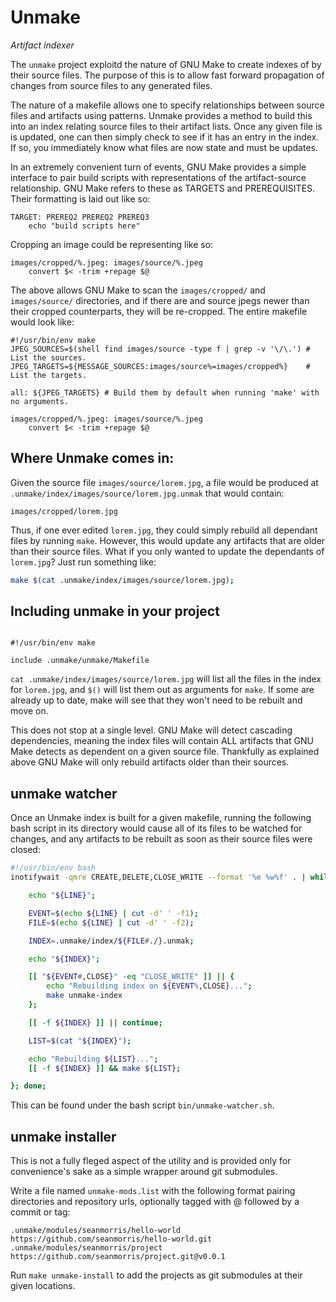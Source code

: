 # Unmake
*Artifact indexer*

The `unmake` project exploitd the nature of GNU Make to create indexes of by their source files. The purpose of this is to allow fast forward propagation of changes from source files to any generated files.

The nature of a makefile allows one to specify relationships between source files and artifacts using patterns. Unmake provides a method to build this into an index relating source files to their artifact lists. Once any given file is is updated, one can then simply check to see if it has an entry in the index. If so, you immediately know what files are now state and must be updates.

In an extremely convenient turn of events, GNU Make provides a simple interface to pair build scripts with representations of the artifact-source relationship. GNU Make refers to these as TARGETS and PREREQUISITES. Their formatting is laid out like so:

```make
TARGET: PREREQ2 PREREQ2 PREREQ3
	echo "build scripts here"
```

Cropping an image could be representing like so:

```make
images/cropped/%.jpeg: images/source/%.jpeg
	convert $< -trim +repage $@
```

The above allows GNU Make to scan the `images/cropped/` and `images/source/` directories, and if there are and source jpegs newer than their cropped counterparts, they will be re-cropped. The entire makefile would look like:

```make
#!/usr/bin/env make
JPEG_SOURCES=$(shell find images/source -type f | grep -v '\/\.') # List the sources.
JPEG_TARGETS=${MESSAGE_SOURCES:images/source%=images/cropped%}    # List the targets.

all: ${JPEG_TARGETS} # Build them by default when running 'make' with no arguments.

images/cropped/%.jpeg: images/source/%.jpeg
	convert $< -trim +repage $@
```

## Where Unmake comes in:

Given the source file `images/source/lorem.jpg`, a file would be produced at `.unmake/index/images/source/lorem.jpg.unmak` that would contain:

```plaintext
images/cropped/lorem.jpg
```

Thus, if one ever edited `lorem.jpg`, they could simply rebuild all dependant files by running `make`. However, this would update any artifacts that are older than their source files. What if you only wanted to update the dependants of `lorem.jpg`? Just run something like:

```bash
make $(cat .unmake/index/images/source/lorem.jpg);
```

## Including unmake in your project

```bash

```


```make
#!/usr/bin/env make

include .unmake/unmake/Makefile

```

`cat .unmake/index/images/source/lorem.jpg` will list all the files in the index for `lorem.jpg`, and `$()` will list them out as arguments for `make`. If some are already up to date, make will see that they won't need to be rebuilt and move on.

This does not stop at a single level. GNU Make will detect cascading dependencies, meaning the index files will contain ALL artifacts that GNU Make detects as dependent on a given source file. Thankfully as explained above GNU Make will only rebuild artifacts older than their sources.

## unmake watcher

Once an Unmake index is built for a given makefile, running the following bash script in its directory would cause all of its files to be watched for changes, and any artifacts to be rebuilt as soon as their source files were closed:

```bash
#!/usr/bin/env bash
inotifywait -qmre CREATE,DELETE,CLOSE_WRITE --format '%e %w%f' . | while read LINE; do {

	echo "${LINE}";

	EVENT=$(echo ${LINE} | cut -d' ' -f1);
	FILE=$(echo ${LINE} | cut -d' ' -f2);

	INDEX=.unmake/index/${FILE#./}.unmak;

	echo "${INDEX}";

	[[ "${EVENT#,CLOSE}" -eq "CLOSE_WRITE" ]] || {
		echo "Rebuilding index on ${EVENT%,CLOSE}...";
		make unmake-index
	};

	[[ -f ${INDEX} ]] || continue;

	LIST=$(cat "${INDEX}");

	echo "Rebuilding ${LIST}...";
	[[ -f ${INDEX} ]] && make ${LIST};

}; done;
```

This can be found under the bash script `bin/unmake-watcher.sh`.

## unmake installer

This is not a fully fleged aspect of the utility and is provided only for convenience's sake as a simple wrapper around git submodules.

Write a file named `unmake-mods.list` with the following format pairing directories and repository urls, optionally tagged with @ followed by a commit or tag:

```plaintext
.unmake/modules/seanmorris/hello-world https://github.com/seanmorris/hello-world.git
.unmake/modules/seanmorris/project https://github.com/seanmorris/project.git@v0.0.1
```

Run `make unmake-install` to add the projects as git submodules at their given locations.